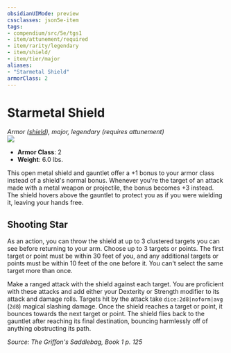 ```yaml
---
obsidianUIMode: preview
cssclasses: json5e-item
tags:
- compendium/src/5e/tgs1
- item/attunement/required
- item/rarity/legendary
- item/shield/
- item/tier/major
aliases: 
- "Starmetal Shield"
armorClass: 2
---
```

# Starmetal Shield
*Armor ([shield](compendium/items/shield.md)), major, legendary (requires attunement)*  
![](https://raw.githubusercontent.com/TheGiddyLimit/homebrew/master/_img/TGS1/Starmetal-Shield.webp#right)  

- **Armor Class**: 2
- **Weight**: 6.0 lbs.

This open metal shield and gauntlet offer a +1 bonus to your armor class instead of a shield's normal bonus. Whenever you're the target of an attack made with a metal weapon or projectile, the bonus becomes +3 instead. The shield hovers above the gauntlet to protect you as if you were wielding it, leaving your hands free.

## Shooting Star

As an action, you can throw the shield at up to 3 clustered targets you can see before returning to your arm. Choose up to 3 targets or points. The first target or point must be within 30 feet of you, and any additional targets or points must be within 10 feet of the one before it. You can't select the same target more than once.

Make a ranged attack with the shield against each target. You are proficient with these attacks and add either your Dexterity or Strength modifier to its attack and damage rolls. Targets hit by the attack take `dice:2d8|noform|avg` (`2d8`) magical slashing damage. Once the shield reaches a target or point, it bounces towards the next target or point. The shield flies back to the gauntlet after reaching its final destination, bouncing harmlessly off of anything obstructing its path.

*Source: The Griffon's Saddlebag, Book 1 p. 125*
